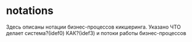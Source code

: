 # notations
Здесь описаны нотации бизнес-процессов кикшеринга. Указано ЧТО делает система?(idef0) КАК?(idef3) и потоки работы бизнес-процессов
